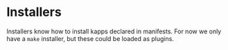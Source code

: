 # Installers
Installers know how to install kapps declared in manifests. For now we only 
have a `make` installer, but these could be loaded as plugins.
